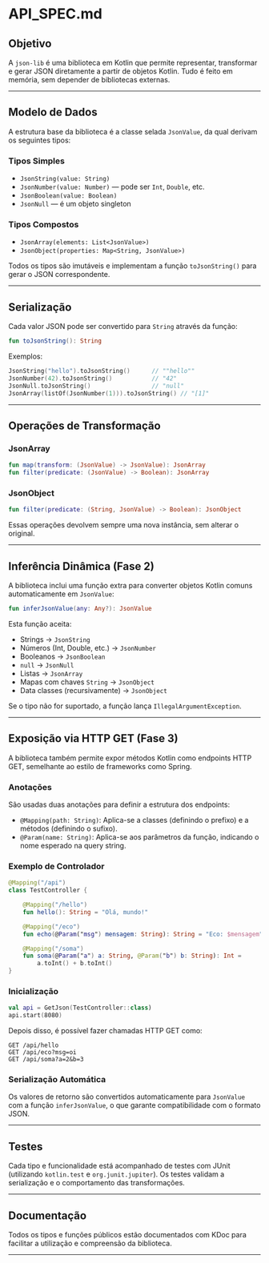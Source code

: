 # API_SPEC.md

## Objetivo

A `json-lib` é uma biblioteca em Kotlin que permite representar, transformar e gerar JSON diretamente a partir de objetos Kotlin. Tudo é feito em memória, sem depender de bibliotecas externas.

---

## Modelo de Dados

A estrutura base da biblioteca é a classe selada `JsonValue`, da qual derivam os seguintes tipos:

### Tipos Simples
- `JsonString(value: String)`
- `JsonNumber(value: Number)` — pode ser `Int`, `Double`, etc.
- `JsonBoolean(value: Boolean)`
- `JsonNull` — é um objeto singleton

### Tipos Compostos
- `JsonArray(elements: List<JsonValue>)`
- `JsonObject(properties: Map<String, JsonValue>)`

Todos os tipos são imutáveis e implementam a função `toJsonString()` para gerar o JSON correspondente.

---

## Serialização

Cada valor JSON pode ser convertido para `String` através da função:

```kotlin
fun toJsonString(): String
```

Exemplos:

```kotlin
JsonString("hello").toJsonString()      // ""hello""
JsonNumber(42).toJsonString()           // "42"
JsonNull.toJsonString()                 // "null"
JsonArray(listOf(JsonNumber(1))).toJsonString() // "[1]"
```

---

## Operações de Transformação

### JsonArray

```kotlin
fun map(transform: (JsonValue) -> JsonValue): JsonArray
fun filter(predicate: (JsonValue) -> Boolean): JsonArray
```

### JsonObject

```kotlin
fun filter(predicate: (String, JsonValue) -> Boolean): JsonObject
```

Essas operações devolvem sempre uma nova instância, sem alterar o original.

---
## Inferência Dinâmica (Fase 2)

A biblioteca inclui uma função extra para converter objetos Kotlin comuns automaticamente em `JsonValue`:

```kotlin
fun inferJsonValue(any: Any?): JsonValue
```

Esta função aceita:
- Strings → `JsonString`
- Números (Int, Double, etc.) → `JsonNumber`
- Booleanos → `JsonBoolean`
- `null` → `JsonNull`
- Listas → `JsonArray`
- Mapas com chaves `String` → `JsonObject`
- Data classes (recursivamente) → `JsonObject`

Se o tipo não for suportado, a função lança `IllegalArgumentException`.

---
## Exposição via HTTP GET (Fase 3)

A biblioteca também permite expor métodos Kotlin como endpoints HTTP GET, semelhante ao estilo de frameworks como Spring.

### Anotações

São usadas duas anotações para definir a estrutura dos endpoints:

- `@Mapping(path: String)`: Aplica-se a classes (definindo o prefixo) e a métodos (definindo o sufixo).
- `@Param(name: String)`: Aplica-se aos parâmetros da função, indicando o nome esperado na query string.

### Exemplo de Controlador

```kotlin
@Mapping("/api")
class TestController {

    @Mapping("/hello")
    fun hello(): String = "Olá, mundo!"

    @Mapping("/eco")
    fun echo(@Param("msg") mensagem: String): String = "Eco: $mensagem"

    @Mapping("/soma")
    fun soma(@Param("a") a: String, @Param("b") b: String): Int =
        a.toInt() + b.toInt()
}
```

### Inicialização

```kotlin
val api = GetJson(TestController::class)
api.start(8080)
```

Depois disso, é possível fazer chamadas HTTP GET como:

```
GET /api/hello
GET /api/eco?msg=oi
GET /api/soma?a=2&b=3
```

### Serialização Automática

Os valores de retorno são convertidos automaticamente para `JsonValue` com a função `inferJsonValue`, o que garante compatibilidade com o formato JSON.

---

## Testes

Cada tipo e funcionalidade está acompanhado de testes com JUnit (utilizando `kotlin.test` e `org.junit.jupiter`). Os testes validam a serialização e o comportamento das transformações.

---

## Documentação

Todos os tipos e funções públicos estão documentados com KDoc para facilitar a utilização e compreensão da biblioteca.

---
